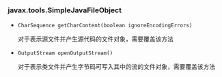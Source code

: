 ### javax.tools.SimpleJavaFileObject

* `CharSequence getCharContent(boolean ignoreEncodingErrors)`

  对于表示源文件并产生源代码的文件对象，需要覆盖该方法

* `OutputStream openOutputStream()`

  对于表示类文件并产生字节码可写入其中的流的文件对象，需要覆盖该方法